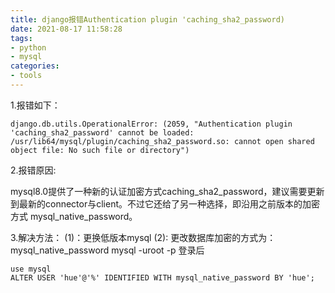 ```yaml
---
title: django报错Authentication plugin 'caching_sha2_password)
date: 2021-08-17 11:58:28
tags:
- python
- mysql
categories: 
- tools
---
```


1.报错如下：

```
django.db.utils.OperationalError: (2059, "Authentication plugin 'caching_sha2_password' cannot be loaded: /usr/lib64/mysql/plugin/caching_sha2_password.so: cannot open shared object file: No such file or directory")
```
<!--more-->

2.报错原因:



mysql8.0提供了一种新的认证加密方式caching_sha2_password，建议需要更新到最新的connector与client。不过它还给了另一种选择，即沿用之前版本的加密方式 mysql_native_password。

3.解决方法：
(1)：更换低版本mysql
(2): 更改数据库加密的方式为：mysql_native_password
mysql -uroot -p
登录后

```
use mysql
ALTER USER 'hue'@'%' IDENTIFIED WITH mysql_native_password BY 'hue';
```


